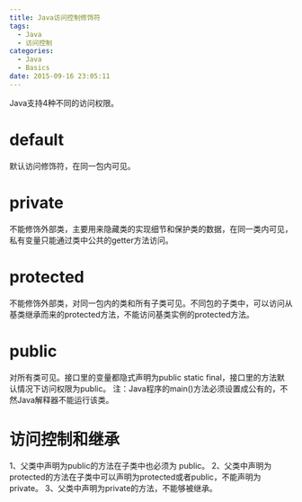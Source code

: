 ```yaml
---
title: Java访问控制修饰符
tags:
  - Java
  - 访问控制
categories:
  - Java
  - Basics
date: 2015-09-16 23:05:11
---
```


Java支持4种不同的访问权限。

# default
默认访问修饰符，在同一包内可见。

# private
不能修饰外部类，主要用来隐藏类的实现细节和保护类的数据，在同一类内可见，私有变量只能通过类中公共的getter方法访问。

# protected
不能修饰外部类，对同一包内的类和所有子类可见。不同包的子类中，可以访问从基类继承而来的protected方法，不能访问基类实例的protected方法。

# public
对所有类可见。接口里的变量都隐式声明为public static final，接口里的方法默认情况下访问权限为public。
注：Java程序的main()方法必须设置成公有的，不然Java解释器不能运行该类。

# 访问控制和继承
1、父类中声明为public的方法在子类中也必须为 public。
2、父类中声明为protected的方法在子类中可以声明为protected或者public，不能声明为private。
3、父类中声明为private的方法，不能够被继承。